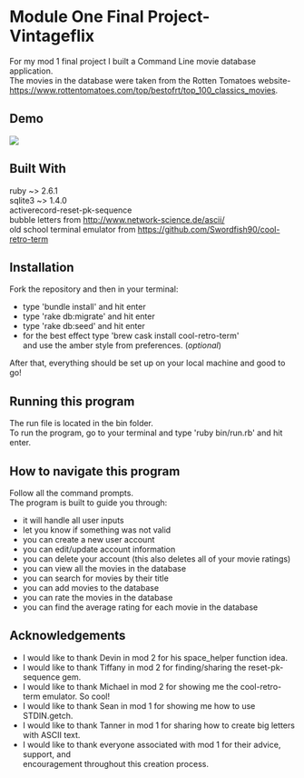 # Module One Final Project- Vintageflix 

For my mod 1 final project I built a Command Line movie database application.<br>
The movies in the database were taken from the Rotten Tomatoes website- https://www.rottentomatoes.com/top/bestofrt/top_100_classics_movies.

## Demo

![](VintageflixApp.gif)

## Built With

ruby ~> 2.6.1<br>
sqlite3 ~> 1.4.0<br>
activerecord-reset-pk-sequence<br>
bubble letters from http://www.network-science.de/ascii/<br>
old school terminal emulator from https://github.com/Swordfish90/cool-retro-term<br>

## Installation 

Fork the repository and then in your terminal:<br> 
- type 'bundle install' and hit enter<br>
- type 'rake db:migrate' and hit enter<br>
- type 'rake db:seed' and hit enter<br>
- for the best effect type 'brew cask install cool-retro-term'<br> 
and use the amber style from preferences. (*optional*)

After that, everything should be set up on your local machine and good to go!<br>

## Running this program

The run file is located in the bin folder.<br>
To run the program, go to your terminal and type 'ruby bin/run.rb' and hit enter.<br>

## How to navigate this program

Follow all the command prompts.<br>
The program is built to guide you through:<br>
- it will handle all user inputs<br>
- let you know if something was not valid<br>
- you can create a new user account<br>
- you can edit/update account information<br> 
- you can delete your account (this also deletes all of your movie ratings)<br>
- you can view all the movies in the database<br>
- you can search for movies by their title<br>
- you can add movies to the database<br>
- you can rate the movies in the database<br>
- you can find the average rating for each movie in the database<br>

## Acknowledgements 

- I would like to thank Devin in mod 2 for his space_helper function idea.<br>
- I would like to thank Tiffany in mod 2 for finding/sharing the reset-pk-sequence gem.<br>
- I would like to thank Michael in mod 2 for showing me the cool-retro-term emulator. So cool!<br>
- I would like to thank Sean in mod 1 for showing me how to use STDIN.getch.<br> 
- I would like to thank Tanner in mod 1 for sharing how to create big letters with ASCII text.<br>
- I would like to thank everyone associated with mod 1 for their advice, support, and<br>
encouragement throughout this creation process.<br> 



